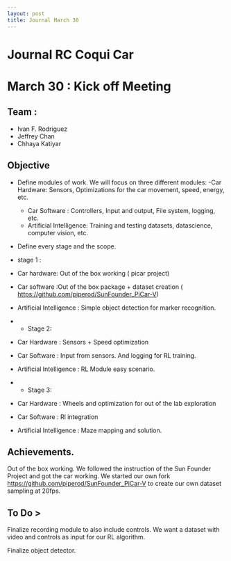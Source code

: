 ```yaml
---
layout: post
title: Journal March 30 
---
```


# Journal RC Coqui Car

# March 30 : Kick off Meeting

## Team : 

- Ivan F. Rodriguez 
- Jeffrey Chan  
- Chhaya Katiyar 

## Objective

- Define modules of work. We will focus on three different modules:
	-Car Hardware: Sensors, Optimizations for the car movement, speed, energy, etc.
	- Car Software :  Controllers, Input and output, File system, logging, etc. 
	- Artificial Intelligence: Training and testing datasets, datascience, computer vision, etc. 

- Define every stage and the scope.

* stage 1 :
- Car hardware: Out of the box working  ( picar project)
- Car software :Out of the box package + dataset creation  ( https://github.com/piperod/SunFounder_PiCar-V) 
- Artificial Intelligence : Simple object detection for marker recognition. 

- * Stage 2: 
- Car Hardware : Sensors + Speed optimization
- Car Software : Input from sensors.  And logging for RL training. 
- Artificial Intelligence : RL Module easy scenario. 

- * Stage 3: 

- Car Hardware : Wheels and optimization for out of the lab exploration
- Car Software : Rl integration 
- Artificial Intelligence : Maze mapping and solution. 

## Achievements. 

Out of the box working. We followed the instruction of the Sun Founder Project and got the car working. 
We started our own fork  https://github.com/piperod/SunFounder_PiCar-V  to create our own dataset sampling at 20fps. 

## To Do > 

Finalize recording module to also include controls. We want a dataset with video and controls as input for our RL algorithm. 

Finalize object detector. 